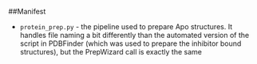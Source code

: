 ##Manifest

* `protein_prep.py` - the pipeline used to prepare Apo structures. It handles file naming a bit differently than the automated version of the script in PDBFinder (which was used to prepare the inhibitor bound structures), but the PrepWizard call is exactly the same 
